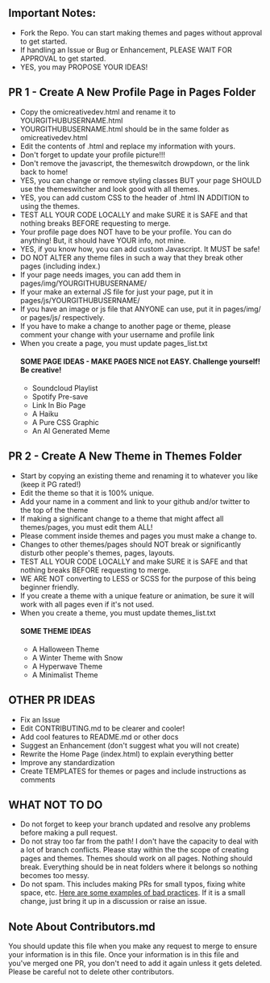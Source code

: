 ## Important Notes:
* Fork the Repo. You can start making themes and pages without approval to get started.
* If handling an Issue or Bug or Enhancement, PLEASE WAIT FOR APPROVAL to get started.
* YES, you may PROPOSE YOUR IDEAS!
## PR 1 - Create A New Profile Page in Pages Folder
* Copy the omicreativedev.html and rename it to YOURGITHUBUSERNAME.html
* YOURGITHUBUSERNAME.html should be in the same folder as omicreativedev.html
* Edit the contents of <YOURGITHUBUSERNAME>.html and replace my information with yours.
* Don't forget to update your profile picture!!!
* Don't remove the javascript, the themeswitch drowpdown, or the link back to home!
* YES, you can change or remove styling classes BUT your page SHOULD use the themeswitcher and look good with all themes.
* YES, you can add custom CSS to the header of <YOURGITHUBUSERNAME>.html IN ADDITION to using the themes.
* TEST ALL YOUR CODE LOCALLY and make SURE it is SAFE and that nothing breaks BEFORE requesting to merge.
* Your profile page does NOT have to be your profile. You can do anything! But, it should have YOUR info, not mine.
* YES, if you know how, you can add custom Javascript. It MUST be safe!
* DO NOT ALTER any theme files in such a way that they break other pages (including index.)
* If your page needs images, you can add them in pages/img/YOURGITHUBUSERNAME/
* If your make an external JS file for just your page, put it in pages/js/YOURGITHUBUSERNAME/
* If you have an image or js file that ANYONE can use, put it in pages/img/ or pages/js/ respectively.
* If you have to make a change to another page or theme, please comment your change with your username and profile link
* When you create a page, you must update pages_list.txt
  #### SOME PAGE IDEAS - MAKE PAGES NICE not EASY. Challenge yourself! Be creative!
    * Soundcloud Playlist
    * Spotify Pre-save
    * Link In Bio Page
    * A Haiku
    * A Pure CSS Graphic
    * An AI Generated Meme
## PR 2 - Create A New Theme in Themes Folder
* Start by copying an existing theme and renaming it to whatever you like (keep it PG rated!)
* Edit the theme so that it is 100% unique.
* Add your name in a comment and link to your github and/or twitter to the top of the theme
* If making a significant change to a theme that might affect all themes/pages, you must edit them ALL!
* Please comment inside themes and pages you must make a change to.
* Changes to other themes/pages should NOT break or significantly disturb other people's themes, pages, layouts.
* TEST ALL YOUR CODE LOCALLY and make SURE it is SAFE and that nothing breaks BEFORE requesting to merge.
* WE ARE NOT converting to LESS or SCSS for the purpose of this being beginner friendly.
* If you create a theme with a unique feature or animation, be sure it will work with all pages even if it's not used.
* When you create a theme, you must update themes_list.txt
  #### SOME THEME IDEAS
    * A Halloween Theme
    * A Winter Theme with Snow
    * A Hyperwave Theme
    * A Minimalist Theme
## OTHER PR IDEAS
* Fix an Issue
* Edit CONTRIBUTING.md to be clearer and cooler!
* Add cool features to README.md or other docs
* Suggest an Enhancement (don't suggest what you will not create)
* Rewrite the Home Page (index.html) to explain everything better
* Improve any standardization
* Create TEMPLATES for themes or pages and include instructions as comments
## WHAT NOT TO DO
* Do not forget to keep your branch updated and resolve any problems before making a pull request.
* Do not stray too far from the path! I don't have the capacity to deal with a lot of branch conflicts. Please stay within the the scope of creating pages and themes. Themes should work on all pages. Nothing should break. Everything should be in neat folders where it belongs so nothing becomes too messy.
* Do not spam. This includes making PRs for small typos, fixing white space, etc. [Here are some examples of bad practices](https://twitter.com/shitoberfest). If it is a small change, just bring it up in a discussion or raise an issue.
## Note About Contributors.md
  You should update this file when you make any request to merge to ensure your information is in this file.
  Once your information is in this file and you've merged one PR, you don't need to add it again unless it gets deleted.
  Please be careful not to delete other contributors.
